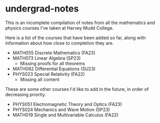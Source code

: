 # undergrad-notes

This is an incomplete compilation of notes from all the mathematics and physics courses I've taken at Harvey Mudd College.

Here is a list of the courses that have been added so far, along with information about how close to completion they are.
* MATH055 Discrete Mathematics (FA23)
* MATH073 Linear Algebra (SP23)
  * Missing proofs for all theorems
* MATH082 Differential Equations (SU23)
* PHYS023 Special Relativity (FA22)
  * Missing all content

These are some other courses I'd like to add in the future, in order of decreasing priority.
* PHYS051 Electromagnetic Theory and Optics (FA23)
* PHYS024 Mechanics and Wave Motion (SP23)
* MATH019 Single and Multivariable Calculus (FA22)
